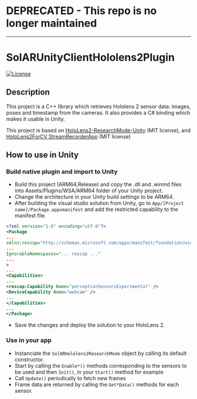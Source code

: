 # DEPRECATED - This repo is no longer maintained

----

# SolARUnityClientHololens2Plugin

[![License](https://img.shields.io/github/license/SolARFramework/SolARUnityPlugin?style=flat-square&label=License)](https://www.apache.org/licenses/LICENSE-2.0)

## Description
This project is a C++ library which retrieves Hololens 2 sensor data: images, poses and timestamp from the cameras. It also provides a C# binding which makes it usable in Unity.

This project is based on [HoloLens2-ResearchMode-Unity](https://github.com/petergu684/HoloLens2-ResearchMode-Unity) (MIT license), and [HoloLens2ForCV StreamRecorderApp](https://github.com/microsoft/HoloLens2ForCV/tree/main/Samples/StreamRecorder/StreamRecorderApp) (MIT license)

## How to use in Unity
### Build native plugin and import to Unity
* Build this project (ARM64,Release) and copy the .dll and .winmd files into Assets/Plugins/WSA/ARM64 folder of your Unity project.
* Change the architecture in your Unity build settings to be ARM64.
* After building the visual studio solution from Unity, go to `App/[Project name]/Package.appxmanifest` and add the restricted capability to the manifest file.
```xml
<?xml version="1.0" encoding="utf-8"?>
<Package 
...
xmlns:rescap="http://schemas.microsoft.com/appx/manifest/foundation/windows10/restrictedcapabilities" 
...
IgnorableNamespaces="... rescap ..." 
...
>
... 
<Capabilities>
...
<rescap:Capability Name="perceptionSensorsExperimental" />
<DeviceCapability Name="webcam" />
...
</Capabilities>
...
</Package>
```
* Save the changes and deploy the solution to your HoloLens 2.

### Use in your app
* Instanciate the `SolARHololens2ResearchMode` object by calling its default constructor.
* Start by calling the `Enable*()` methods corresponding to the sensors to be used and then `Init()`, in your `Start()` method for example
* Call `Update()` periodically to fetch new frames
* Frame data are returned by calling the `Get*Data()` methods for each sensor.

